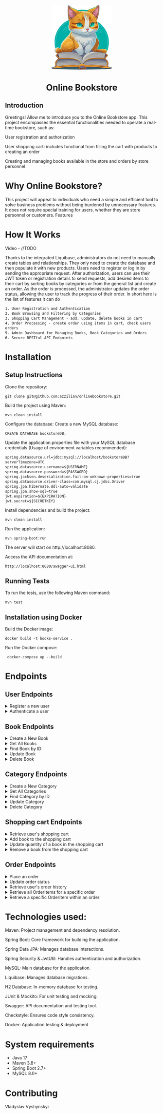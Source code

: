 <div align="center">
<img alt="Redoc logo" src="doc/images/vecteezy_cat-with-book-studying-logo-mascot-character-design_23286095.png"
width="200px" />

# Online Bookstore

</div>

## Introduction

Greetings! Allow me to introduce you to the Online Bookstore app.
This project encompasses the essential functionalities needed to operate a real-time bookstore, such as:
  
  User registration and authorization

  User shopping cart: includes functional from filling the cart with products to creating an order

  Creating and managing books available in the store and orders by store personnel

# Why Online Bookstore?

This project will appeal to individuals who need a simple and efficient tool to solve business problems
without being burdened by unnecessary features.
It does not require special training for users,
whether they are store personnel or customers.
Features

# How It Works

Video - //TODO

Thanks to the integrated Liquibase, administrators do not need to manually create tables and relationships.
They only need to create the database and then populate it with new products.
Users need to register or log in by sending the appropriate request.
After authorization, users can use their JWT token or registration details to send requests,
add desired items to their cart by sorting books by categories or from the general list
and create an order.
As the order is processed, the administrator updates the order status,
allowing the user to track the progress of their order.
In short here is the list of features it can do

    1. User Registration and Authentication
    2. Book Browsing and Filtering by Categories
    3. Shopping Cart Management - add, update, delete books in cart
    4. Order Processing - create order using items in cart, check users orders
    5. Admin Dashboard for Managing Books, Book Categories and Orders
    6. Secure RESTful API Endpoints


# Installation
## Setup Instructions

Clone the repository:

    git clone git@github.com:azzilian/onlinebookstore.git

Build the project using Maven:

    mvn clean install

Configure the database: Create a new MySQL database:

    CREATE DATABASE bookstoreDB;

Update the application.properties file with your MySQL database credentials (Usage of environment variables recommended):

    spring.datasource.url=jdbc:mysql://localhost/bookstoreDB?serverTimezone=UTC
    spring.datasource.username=${USERNAME}
    spring.datasource.password=${PASSWORD}
    spring.jackson.deserialization.fail-on-unknown-properties=true
    spring.datasource.driver-class=com.mysql.cj.jdbc.Driver
    spring.jpa.hibernate.ddl-auto=validate
    spring.jpa.show-sql=true
    jwt.expiration=${EXPIRATION}
    jwt.secret=${SECRETKEY}

Install dependencies and build the project:

    mvn clean install

Run the application:

    mvn spring-boot:run

The server will start on http://localhost:8080.

Access the API documentation at:

    http://localhost:8080/swagger-ui.html

## Running Tests

To run the tests, use the following Maven command:

    mvn test

## Installation using Docker

Build the Docker image:

    docker build -t books-service .

Run the Docker compose:

     docker-compose up --build    

# Endpoints

## User Endpoints

<details>
  <summary>Register a new user</summary>

- URL: `/api/auth/register`
- Method: `POST`
- Request Body: JSON with user details (email, password, repeatPassword, firstName, lastName, shippingAddress)
- Example Request:
  ```json
  {
   "email": "john.doe@example.com",
   "password": "securePassword123",
   "repeatPassword": "securePassword123",
   "firstName": "John",
   "lastName": "Doe",
   "shippingAddress": "123 Main St, City, Country"
  }

- Response Status: `201 Created`
</details>

<details>
<summary>Authenticate a user</summary>

- URL: `/api/auth/login`
- Method: `POST`
- Request Body: JSON with user details (email, password)
- Example Request:
  ```json
   {
    "email": "john.doe@example.com",
    "password": "securePassword123"
  }
    ```
- Response Status: `200 OK`  
</details>

## Book Endpoints

<details>
  <summary>Create a New Book</summary>

- URL: `/api/books`
- Method: `POST`
- Request Body: JSON with book details (title, author, ISBN, price, description, cover image, category IDs)
- Example Request:
  ```json
  {
    "title": "BookTitle",
    "author": "Book Author",
    "isbn": "9780306406157",
    "price": 10.50,
    "description": "BookDescription",
    "coverImage": "ImageUrl",
    "categoryIds": [1]
  }
  ```
- Response Status: `201 Created`
</details>

<details>
  <summary>Get All Books</summary>

- URL: `/api/books`
- Method: `GET`
- Example Response:
  ```json
  [
    {
      "id": 1,
      "title": "Lenore",
      "author": "Edgar Allan Poe",
      "isbn": "9780306406157",
      "price": 10.50,
      "description": "test",
      "coverImage": "test@test.com",
      "categoryIds": [1]
    }
  ]
  ```
- Response Status: `200 OK`
</details>

<details>
  <summary>Find Book by ID</summary>

- URL: `/api/books/{id}`
- Method: `GET`
- Example Response:
  ```json
  {
    "id": 1,
    "title": "Lenore",
    "author": "Edgar Allan Poe",
    "isbn": "9780306406157",
    "price": 10.50,
    "description": "test",
    "coverImage": "test@test.com",
    "categoryIds": [1]
  }
  ```
- Response Status: `200 OK`
</details>

<details>
  <summary>Update Book</summary>

- URL: `/api/books/{id}`
- Method: `PUT`
- Request Body: JSON with updated book details
- Response Status: `200 OK`
</details>

<details>
  <summary>Delete Book</summary>

- URL: `/api/books/{id}`
- Method: `DELETE`
- Response Status: `204 No Content`
</details>

## Category Endpoints

<details>
  <summary>Create a New Category</summary>

- URL: `/api/categories`
- Method: `POST`
- Request Body: JSON with category details (name, description)
- Response Status: `201 Created`
</details>

<details>
  <summary>Get All Categories</summary>

- URL: `/api/categories`
- Method: `GET`
- Response Status: `200 OK`
</details>

<details>
  <summary>Find Category by ID</summary>

- URL: `/api/categories/{id}`
- Method: `GET`
- Response Status: `200 OK`
</details>

<details>
  <summary>Update Category</summary>

- URL: `/api/categories/{id}`
- Method: `PUT`
- Request Body: JSON with updated category details
- Response Status: `200 OK`
</details>

<details>
  <summary>Delete Category</summary>

- URL: `/api/categories/{id}`
- Method: `DELETE`
- Response Status: `204 No Content`
</details>

## Shopping cart Endpoints
<details>
  <summary>Retrieve user's shopping cart</summary>

- URL: `/api/cart`
- Method: `GET`
- Response Status: `200 OK`

</details>

<details>
  <summary>Add book to the shopping cart</summary>

- URL: `/api/cart`
- Method: `POST`
- Request Body: JSON with book details(bookId, quantity)
- Example Request:
  ```json
  {
    "bookId": 1,
    "quantity": 12
  }
  ``` 
- Response Status: `200 OK`
</details>

<details>
  <summary>Update quantity of a book in the shopping cart</summary>

- URL: `/api/cart/cart-items/{cartItemId}`
- Method: `PUT`
- Request Body: JSON with updated book details(quantity)
- Example Request:
  ```json
  {
    "quantity": 12
  }
  ``` 
- Response Status: `200 OK`
</details>

<details>
  <summary>Remove a book from the shopping cart</summary>

- URL: `/api/cart/cart-items/{cartItemId}`
- Method: `DELETE`
- Response Status: `204 No Content`
</details>


## Order Endpoints

<details>
  <summary>Place an order</summary>

- URL: `/api/orders`
- Method: `POST`
- Request Body: JSON with order details(shippingAddress)
- Example Request:
  ```json
  {
     "shippingAddress": "City, Street ave, 1"
  }
  ``` 
- Response Status: `200 OK`
</details>

<details>
  <summary>Update order status</summary>

- URL: `/api/orders/{id}`
- Method: `PATCH`
- Request Body: JSON with update order details(orderStatus - PENDING, COMPLETED, DELIVERING)
- Example Request:
  ```json
  {
     "orderStatus" : "COMPLETED"
  }
  ``` 
- Response Status: `200 OK`
</details>

<details>
  <summary>Retrieve user's order history</summary>

- URL: `/api/orders`
- Method: `GET`
- Response Status: `200 OK`

</details>

<details>
  <summary>Retrieve all OrderItems for a specific order</summary>

- URL: `/api/orders/{orderId}/items`
- Method: `GET`
- Response Status: `200 OK`

</details>

<details>
  <summary>Retrieve a specific OrderItem within an order</summary>

- URL: `/api/orders/{orderId}/items/{itemId}`
- Method: `GET`
- Response Status: `200 OK`

</details>

# Technologies used:

Maven: Project management and dependency resolution.

Spring Boot: Core framework for building the application.

Spring Data JPA: Manages database interactions.

Spring Security & JwtUtil: Handles authentication and authorization.

MySQL: Main database for the application.

Liquibase: Manages database migrations.

H2 Database: In-memory database for testing.

JUnit & Mockito: For unit testing and mocking.

Swagger: API documentation and testing tool.

Checkstyle: Ensures code style consistency.

Docker: Application testing & deployment

# System requirements
- Java 17
- Maven 3.8+
- Spring Boot 2.7+
- MySQL 8.0+

# Contributing
Vladyslav Vyshynskyi